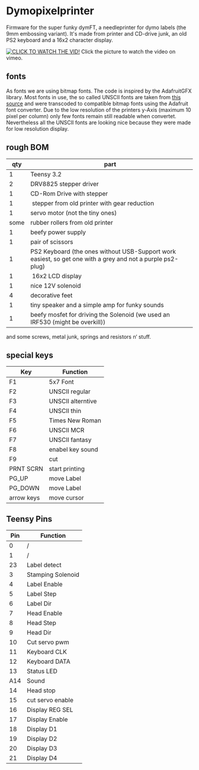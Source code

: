 
# Dymopixelprinter
Firmware for the super funky dymFT, a needleprinter for dymo labels (the 9mm embossing variant). It's made from printer and CD-drive junk, an old PS2 keyboard and a 16x2 character display. 


[![CLICK TO WATCH THE VID!](https://github.com/TimoJohannes/Dymopixelprinter/blob/master/img/dymFT_01.jpg?raw=true)](https://player.vimeo.com/video/293954588)
Click the picture to watch the video on vimeo.

## fonts

As fonts we are using bitmap fonts. The code is inspired by the AdafruitGFX library. Most fonts in use, the so called UNSCII fonts are taken from [this source](http://pelulamu.net/unscii/) and were transcoded to compatible bitmap fonts using the Adafruit font converter. Due to the low resolution of the printers y-Axis (maximum 10 pixel per column) only few fonts remain still readable when convertet. Nevertheless all the UNSCII fonts are looking nice because they were made for low resolution display.

## rough BOM

| qty | part         |
|-----|--------------|
| 1   | Teensy 3.2   |
| 2   | DRV8825 stepper driver |
| 1   | CD-Rom Drive with stepper |
| 1   | stepper from old printer with gear reduction |
| 1   | servo motor (not the tiny ones) |
| some| rubber rollers from old printer|
| 1   | beefy power supply |
| 1   | pair of scissors | 
| 1   | PS2 Keyboard (the ones without USB-Support work easiest, so get one with a grey and not a purple ps2-plug)|
| 1   | 16x2 LCD display |
| 1   | nice 12V solenoid |
| 4   | decorative feet |
| 1   | tiny speaker and a simple amp for funky sounds |
| 1   | beefy mosfet for driving the Solenoid (we used an IRF530 (might be overkill)) |




and some screws, metal junk, springs and resistors n‘ stuff.



## special keys
| Key			|Function			|
|------------	|---------------	|
|	F1			|	5x7 Font		|
|	F2			|UNSCII regular	|
|	F3			|UNSCII alterntive|
|	F4			|UNSCII thin		|
|	F5			|Times New Roman	|
|	F6			|UNSCII MCR		|
|	F7			|UNSCII fantasy	|
|	F8			|enabel key sound|
|	F9			|	cut				|
|	PRNT SCRN	| start printing	|
|	PG_UP		|	move Label	|
|	PG_DOWN	|	move Label	|
|arrow keys	|	move cursor	|




## Teensy Pins

|Pin   |Function            |
|------|--------------------|
|0     | /                  |
|1     | /                  |
|23    | Label detect       |
|3     | Stamping Solenoid  |
|4     | Label Enable       |
|5     | Label Step         |
|6     | Label Dir          |
|7     | Head Enable        |
|8     | Head Step          |
|9     | Head Dir           |
|10    | Cut servo pwm      |
|11    | Keyboard CLK       |
|12    | Keyboard DATA      |
|13    | Status LED         |
|A14   | Sound              |
|14    | Head stop          |
|15    | cut servo enable   | 
|16    | Display REG SEL    |
|17    | Display Enable     |
|18    | Display D1         |
|19    | Display D2         |
|20    | Display D3         |
|21    | Display D4         |
